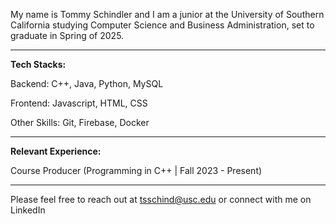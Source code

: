 My name is Tommy Schindler and I am a junior at the University of Southern California studying Computer Science and Business Administration, set to graduate in Spring of 2025.

_______________

**Tech Stacks:**

Backend: C++, Java, Python, MySQL

Frontend: Javascript, HTML, CSS

Other Skills: Git, Firebase, Docker

________________

**Relevant Experience:**

Course Producer (Programming in C++ | Fall 2023 - Present)

_________________

Please feel free to reach out at tsschind@usc.edu or connect with me on LinkedIn
